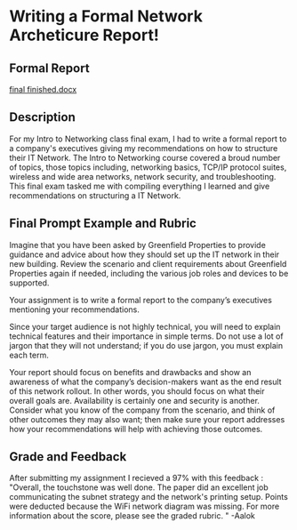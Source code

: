 <h1>Writing a Formal Network Archeticure Report!</h1>

<h2>Formal Report</h2>

[final finished.docx](https://github.com/user-attachments/files/18357199/final.finished.docx)

<h2>Description</h2>
For my Intro to Networking class final exam, I had to write a formal report to a company's executives giving my recommendations on how to structure their IT Network. The Intro to Networking course covered a broud number of topics, those topics including, networking basics, TCP/IP protocol suites, wireless and wide area networks, network security, and troubleshooting. This final exam tasked me with compiling everything I learned and give recommendations on structuring a IT Network.
<br />

<h2>Final Prompt Example and Rubric </h2>
Imagine that you have been asked by Greenfield Properties to provide guidance and advice about how they should set up the IT network in their new building. Review the scenario and client requirements about Greenfield Properties again if needed, including the various job roles and devices to be supported.

Your assignment is to write a formal report to the company’s executives mentioning your recommendations.

Since your target audience is not highly technical, you will need to explain technical features and their importance in simple terms. Do not use a lot of jargon that they will not understand; if you do use jargon, you must explain each term.

Your report should focus on benefits and drawbacks and show an awareness of what the company’s decision-makers want as the end result of this network rollout. In other words, you should focus on what their overall goals are. Availability is certainly one and security is another. Consider what you know of the company from the scenario, and think of other outcomes they may also want; then make sure your report addresses how your recommendations will help with achieving those outcomes.

<h2>Grade and Feedback </h2>
After submitting my assignment I recieved a 97% with this feedback :
"Overall, the touchstone was well done. The paper did an excellent job communicating the subnet strategy and the network's printing setup. Points were deducted because the WiFi network diagram was missing. For more information about the score, please see the graded rubric. "      -Aalok






<!--
 ```diff
- text in red
+ text in green
! text in orange
# text in gray
@@ text in purple (and bold)@@
